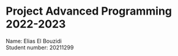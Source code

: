 Project Advanced Programming 2022-2023
=======================================

Name: Elias El Bouzidi    
Student number: 20211299
